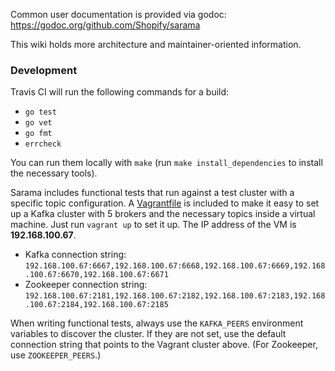 Common user documentation is provided via godoc: https://godoc.org/github.com/Shopify/sarama

This wiki holds more architecture and maintainer-oriented information.

### Development

Travis CI will run the following commands for a build:
- `go test`
- `go vet`
- `go fmt`
- `errcheck`

You can run them locally with `make` (run `make install_dependencies` to install the necessary tools).

Sarama includes functional tests that run against a test cluster with a specific topic configuration. A [Vagrantfile](https://www.vagrantup.com/) is included to make it easy to set up a Kafka cluster with 5 brokers and the necessary topics inside a virtual machine. Just run `vagrant up` to set it up. The IP address of the VM is **192.168.100.67**.

- Kafka connection string: `192.168.100.67:6667,192.168.100.67:6668,192.168.100.67:6669,192.168.100.67:6670,192.168.100.67:6671`
- Zookeeper connection string: `192.168.100.67:2181,192.168.100.67:2182,192.168.100.67:2183,192.168.100.67:2184,192.168.100.67:2185`

When writing functional tests, always use the `KAFKA_PEERS` environment variables to discover the cluster. If they are not set, use the default connection string that points to the Vagrant cluster above. (For Zookeeper, use `ZOOKEEPER_PEERS`.)